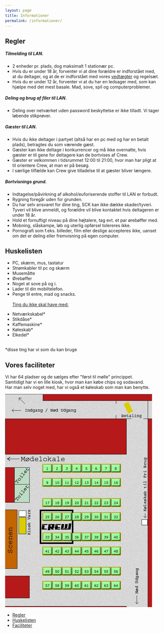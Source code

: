 ```yaml
---
layout: page
title: Informationer
permalink: /informationer/
---
```



<div id="regler" class="section scrollspy"><h2>Regler</h2><h5>Tilmelding til LAN.</h5><ul><li>2 enheder pr. plads, dog maksimalt 1 stationær pc.</li><li>Hvis du er under 18 &aring;r, forventer vi at dine for&aelig;ldre er indforst&aring;et med, at du deltager, og at de er indforst&aring;et med vores <a href="http://little-beet.cloudvent.net/om-skjern-computer-klub/#rules">vedt&aelig;gter</a> og regels&aelig;t.</li><li>Hvis du er under 12 &aring;r, forventer vi at du har en ledsager med, som kan hj&aelig;lpe med det mest basale. Mad, sove, spil og computerproblemer.</li></ul><h5>Deling og brug af filer til LAN.</h5><ul><li>Deling over netv&aelig;rket uden password beskyttelse er ikke tilladt. Vi tager l&oslash;bende stikpr&oslash;ver.</li></ul><h5>G&aelig;ster til LAN.</h5><ul><li>Hvis du ikke deltager i partyet (alts&aring; har en pc med og har en betalt plads), betragtes du som v&aelig;rende g&aelig;st.</li><li>G&aelig;ster kan ikke deltage i konkurrencer og m&aring; ikke overnatte, hvis g&aelig;ster er til gene for deltagere kan de bortvises af Crew.</li><li>G&aelig;ster er velkommen i tidsrummet 12:00 til 21:00, hvor man har pligt at til orientere Crew, at man er p&aring; bes&oslash;g.</li><li>I s&aelig;rlige tilf&aelig;lde kan Crew give tilladelse til at g&aelig;ster bliver l&aelig;ngere.</li></ul><h5>Bortvisnings grund.</h5><ul><li>Indtagelse/p&aring;virkning af alkohol/euforiserende stoffer til LAN er forbudt.</li><li>Rygning foreg&aring;r uden for grunden.</li><li>Du har selv ansvaret for dine ting, SCK kan ikke d&aelig;kke skader/tyveri. Tyveri vil blive anmeldt, og for&aelig;ldre vil blive kontaktet hvis deltageren er under 18 &aring;r.</li><li>Hold et fornuftigt niveau p&aring; dine h&oslash;jtalere, tag evt. et par &oslash;reb&oslash;ffer med.</li><li>Mobning, sl&aring;skampe, l&oslash;b og uterlig opf&oslash;rsel tolereres ikke.</li><li>Pornografi som f.eks. billeder, film eller deslige accepteres ikke, uanset om det er deling eller fremvisning p&aring; egen computer.</li></ul>

</div>

<div id="huskelisten" class="section scrollspy"><h2>Huskelisten</h2><ul><li>PC, sk&aelig;rm, mus, tastatur</li><li>Str&oslash;mkabler til pc og sk&aelig;rm</li><li>Musem&aring;tte</li><li>&Oslash;reb&oslash;ffer</li><li>Noget at sove p&aring; og i.</li><li>Lader til din mobiltelefon.</li><li>Penge til entre, mad og snacks.<br /><br /><u>Ting du ikke skal have med:</u></li></ul><ul><li>Netv&aelig;rkskabel*</li><li>Stikd&aring;se*</li><li>Kaffemaskine*</li><li>K&oslash;leskab*</li><li>Elkedel*</li></ul><p><br />*disse ting har vi som du kan bruge</p><h2>Vores faciliteter</h2><p>Vi har 64 pladser og de s&aelig;lges efter "f&oslash;rst til m&oslash;lle" princippet.<br />Samtidigt har vi en lille kiosk, hvor man kan k&oslash;be chips og sodavand.<br />Har man selv noget med, har vi ogs&aring; et k&oslash;leskab som man kan benytte.
<br />

<div id="faciliteter" class="section scrollspy">
    <div class="row">
        <div class="col s12 m12 l6">
            <img src="/uploads/versions/105d405a25919ad6f2c4f5e381342c40---x----480-695x---.png" alt="" height="695" width="480" />
        </div>
    </div>
</div>

<ul class="section table-of-contents">
    <li><a href="#regler">Regler</a></li>
    <li><a href="#huskelisten">Huskelisten</a></li>
    <li><a href="#faciliteter">Faciliteter</a></li>
</ul>

